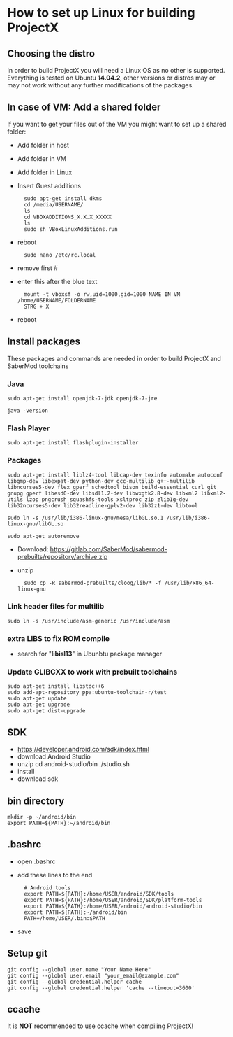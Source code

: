 # How to set up Linux for building ProjectX

## Choosing the distro

In order to build ProjectX you will need a Linux OS as no other is supported. Everything is tested on Ubuntu **14.04.2**, other versions or distros may or may not work without any further modifications of the packages.

## In case of VM: Add a shared folder

If you want to get your files out of the VM you might want to set up a shared folder:

* Add folder in host
* Add folder in VM
* Add folder in Linux
* Insert Guest additions 

		sudo apt-get install dkms
		cd /media/USERNAME/
		ls
		cd VBOXADDITIONS_X.X.X_XXXXX
		ls
		sudo sh VBoxLinuxAdditions.run
* reboot

		sudo nano /etc/rc.local

* remove first #
* enter this after the blue text

		mount -t vboxsf -o rw,uid=1000,gid=1000 NAME IN VM /home/USERNAME/FOLDERNAME
		STRG + X
* reboot

## Install packages

These packages and commands are needed in order to build ProjectX and SaberMod toolchains

### Java

	sudo apt-get install openjdk-7-jdk openjdk-7-jre

	java -version

### Flash Player

	sudo apt-get install flashplugin-installer

### Packages

	sudo apt-get install liblz4-tool libcap-dev texinfo automake autoconf libgmp-dev libexpat-dev python-dev gcc-multilib g++-multilib libncurses5-dev flex gperf schedtool bison build-essential curl git gnupg gperf libesd0-dev libsdl1.2-dev libwxgtk2.8-dev libxml2 libxml2-utils lzop pngcrush squashfs-tools xsltproc zip zlib1g-dev lib32ncurses5-dev lib32readline-gplv2-dev lib32z1-dev libtool

	sudo ln -s /usr/lib/i386-linux-gnu/mesa/libGL.so.1 /usr/lib/i386-linux-gnu/libGL.so

	sudo apt-get autoremove

* Download: https://gitlab.com/SaberMod/sabermod-prebuilts/repository/archive.zip
* unzip

		sudo cp -R sabermod-prebuilts/cloog/lib/* -f /usr/lib/x86_64-linux-gnu

### Link header files for multilib

	sudo ln -s /usr/include/asm-generic /usr/include/asm

### extra LIBS to fix ROM compile

* search for "**libisl13**" in Ubunbtu package manager

### Update GLIBCXX to work with prebuilt toolchains

	sudo apt-get install libstdc++6
	sudo add-apt-repository ppa:ubuntu-toolchain-r/test 
	sudo apt-get update
	sudo apt-get upgrade
	sudo apt-get dist-upgrade

## SDK

* https://developer.android.com/sdk/index.html
* download Android Studio 
* unzip
	cd android-studio/bin
	./studio.sh
* install
* download sdk

## bin directory

	mkdir -p ~/android/bin
	export PATH=${PATH}:~/android/bin

## .bashrc

* open .bashrc
* add these lines to the end

		# Android tools
		export PATH=${PATH}:/home/USER/android/SDK/tools
		export PATH=${PATH}:/home/USER/android/SDK/platform-tools
		export PATH=${PATH}:/home/USER/android/android-studio/bin
		export PATH=${PATH}:~/android/bin
		PATH=/home/USER/.bin:$PATH 
* save

## Setup git

	git config --global user.name "Your Name Here"
	git config --global user.email "your_email@example.com"
	git config --global credential.helper cache
	git config --global credential.helper 'cache --timeout=3600'

## ccache

It is **NOT** recommended to use ccache when compiling ProjectX!
